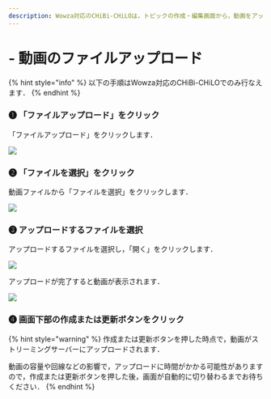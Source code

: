 ```yaml
---
description: Wowza対応のCHiBi-CHiLOは，トピックの作成・編集画面から，動画をアップロードすることができます．
---
```


# - 動画のファイルアップロード

{% hint style="info" %}
以下の手順はWowza対応のCHiBi-CHiLOでのみ行なえます．
{% endhint %}

### ❶ 「ファイルアップロード」をクリック

「ファイルアップロード」をクリックします．

![](../.gitbook/assets/file-upload\_01.png)

### ❷ 「ファイルを選択」をクリック

動画ファイルから「ファイルを選択」をクリックします．

![](../.gitbook/assets/file-upload\_02.png)

### ❸ アップロードするファイルを選択

アップロードするファイルを選択し，「開く」をクリックします．

![](../.gitbook/assets/file-upload\_03.png)

アップロードが完了すると動画が表示されます．



![](../.gitbook/assets/file-upload\_04.png)

### ❹ 画面下部の作成または更新ボタンをクリック

{% hint style="warning" %}
作成または更新ボタンを押した時点で，動画がストリーミングサーバーにアップロードされます．

動画の容量や回線などの影響で，アップロードに時間がかかる可能性がありますので，作成または更新ボタンを押した後，画面が自動的に切り替わるまでお待ちください．
{% endhint %}
